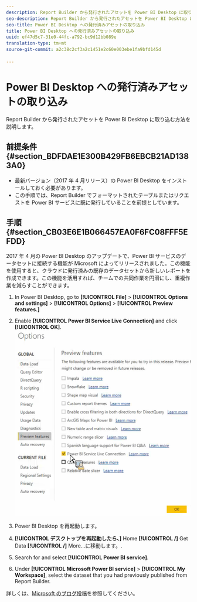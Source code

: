 ```yaml
---
description: Report Builder から発行されたアセットを Power BI Desktop に取り込む方法を説明します。
seo-description: Report Builder から発行されたアセットを Power BI Desktop に取り込む方法を説明します。
seo-title: Power BI Desktop への発行済みアセットの取り込み
title: Power BI Desktop への発行済みアセットの取り込み
uuid: ef47d5c7-31e0-44fc-a792-bc9d12bb089e
translation-type: tm+mt
source-git-commit: a2c38c2cf3a2c1451e2c60e003ebe1fa9bfd145d

---
```



# Power BI Desktop への発行済みアセットの取り込み

Report Builder から発行されたアセットを Power BI Desktop に取り込む方法を説明します。

## 前提条件 {#section_BDFDAE1E300B429FB6EBCB21AD1383A0}

* 最新バージョン（2017 年 4 月リリース）の Power BI Desktop をインストールしておく必要があります。
* この手順では、Report Builder でフォーマットされたテーブルまたはリクエストを Power BI サービスに既に発行していることを前提としています。

## 手順 {#section_CB03E6E1B066457EA0F6FC08FFF5EFDD}

2017 年 4 月の Power BI Desktop のアップデートで、Power BI サービスのデータセットに接続する機能が Microsoft によってリリースされました。この機能を使用すると、クラウドに発行済みの既存のデータセットから新しいレポートを作成できます。この機能を活用すれば、チームでの共同作業を円滑にし、重複作業を減らすことができます。

1. In Power BI Desktop, go to **[!UICONTROL File]** &gt; **[!UICONTROL Options and settings]** &gt; **[!UICONTROL Options]** &gt; **[!UICONTROL Preview features.]**
1. Enable **[!UICONTROL Power BI Service Live Connection]** and click **[!UICONTROL OK]**. ![](assets/bi-preview-features.png)

1. Power BI Desktop を再起動します。
1. **[!UICONTROL デスクトップを再起動したら、]** Home **[!UICONTROL /]** Get Data **[!UICONTROL /]** More...に移動します。.
1. Search for and select **[!UICONTROL Power BI service]**.
1. Under **[!UICONTROL Microsoft Power BI service]** &gt; **[!UICONTROL My Workspace]**, select the dataset that you had previously published from Report Builder.

詳しくは、[Microsoft のブログ投稿](https://powerbi.microsoft.com/en-us/blog/connecting-to-datasets-in-the-power-bi-service-from-desktop/)を参照してください。
